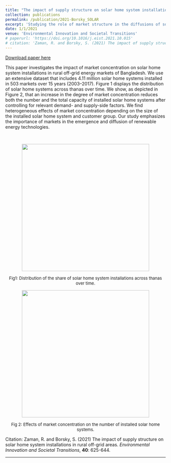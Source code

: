 ```yaml
---
title: "The impact of supply structure on solar home system installations in rural off-grid areas"
collection: publications
permalink: /publication/2021-Borsky_SOLAR
excerpt: 'Studying the role of market structure in the diffusions of solar homes systems in rural off-grid energy markets of Bangladesh.'
date: 1/1/2021
venue: 'Environmental Innovation and Societal Transitions'
# paperurl: 'https://doi.org/10.1016/j.eist.2021.10.015'
# citation: 'Zaman, R. and Borsky, S. (2021) The impact of supply structure on solar home system installations in rural off-grid areas. Environmental Innovation and Societal Transitions, 40: 625-644.'
---
```


<a href='https://doi.org/10.1016/j.eist.2021.10.015'>Download paper here</a>

This paper investigates the impact of market concentration on solar home system installations in rural off-grid energy markets of Bangladesh. We use an extensive dataset that includes 4.11 million solar home systems installed in 503 markets over  15 years (2003–2017). Figure 1 displays the distribution of solar home systems across thanas over time. We show, as depicted in Figure 2, that an increase in the degree of market concentration reduces both the number and the total capacity of  installed solar home systems after controlling for relevant demand- and supply-side factors. We find heterogeneous effects of market concentration depending on the size of the installed solar home system and customer  group. Our study emphasizes the importance of markets in the emergence and diffusion of renewable energy technologies. 

<br />

<p align="center"> 
<img src="https://sborsky.github.io/images/solar1.png" width="400">
</p>
<p align="center">
<font size="2">Fig1: Distribution of the share of solar home system installations across thanas over time.</font>
</p



<br />

<p align="center"> 
<img src="https://sborsky.github.io/images/solar3.png" width="400">
</p>
<p align="center">
<font size="2">Fig 2: Effects of market concentration on the number of installed solar home systems.</font>
</p

---

Citation: Zaman, R. and Borsky, S. (2021) The impact of supply structure on solar home system installations in rural off-grid areas. *Environmental Innovation and Societal Transitions*, **40**: 625-644.

---

